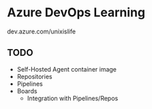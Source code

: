 # Azure DevOps Learning

dev.azure.com/unixislife

## TODO
- Self-Hosted Agent container image
- Repositories
- Pipelines
- Boards
  - Integration with Pipelines/Repos
